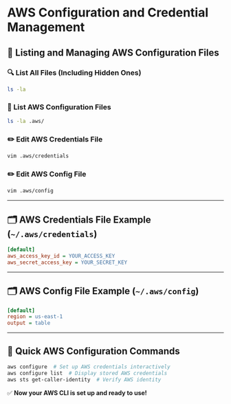 # AWS Configuration and Credential Management

## 📌 Listing and Managing AWS Configuration Files

### 🔍 List All Files (Including Hidden Ones)
```bash
ls -la  
```

### 📂 List AWS Configuration Files
```bash
ls -la .aws/ 
```

### ✏️ Edit AWS Credentials File
```bash
vim .aws/credentials
```

### ✏️ Edit AWS Config File
```bash
vim .aws/config  
```

---

## 🗂 AWS Credentials File Example (`~/.aws/credentials`)

```ini
[default]
aws_access_key_id = YOUR_ACCESS_KEY
aws_secret_access_key = YOUR_SECRET_KEY
```

---

## 🗂 AWS Config File Example (`~/.aws/config`)

```ini
[default]
region = us-east-1
output = table
```

---

## 🚀 Quick AWS Configuration Commands

```bash
aws configure  # Set up AWS credentials interactively
aws configure list  # Display stored AWS credentials
aws sts get-caller-identity  # Verify AWS identity
```

✅ **Now your AWS CLI is set up and ready to use!**  
